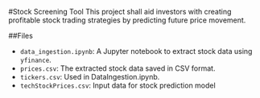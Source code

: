 #Stock Screening Tool
This project shall aid investors with creating profitable stock trading strategies by predicting future price movement. 

##Files
- `data_ingestion.ipynb`: A Jupyter notebook to extract stock data using `yfinance`.
- `prices.csv`: The extracted stock data saved in CSV format.
- `tickers.csv`: Used in DataIngestion.ipynb.
- `techStockPrices.csv`: Input data for stock prediction model


